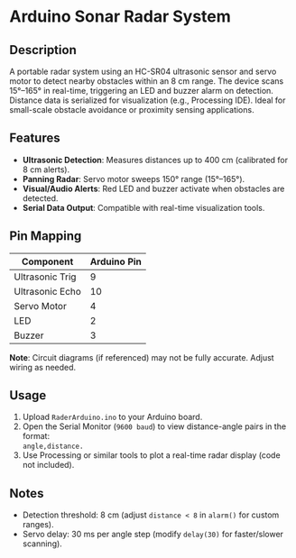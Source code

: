 # Arduino Sonar Radar System  

## Description  
A portable radar system using an HC-SR04 ultrasonic sensor and servo motor to detect nearby obstacles within an 8 cm range. The device scans 15°–165° in real-time, triggering an LED and buzzer alarm on detection. Distance data is serialized for visualization (e.g., Processing IDE). Ideal for small-scale obstacle avoidance or proximity sensing applications.  

## Features  
- **Ultrasonic Detection**: Measures distances up to 400 cm (calibrated for 8 cm alerts).  
- **Panning Radar**: Servo motor sweeps 150° range (15°–165°).  
- **Visual/Audio Alerts**: Red LED and buzzer activate when obstacles are detected.  
- **Serial Data Output**: Compatible with real-time visualization tools.  

## Pin Mapping  
| Component       | Arduino Pin |  
|-----------------|-------------|  
| Ultrasonic Trig | 9           |  
| Ultrasonic Echo | 10          |  
| Servo Motor     | 4           |  
| LED             | 2           |  
| Buzzer          | 3           |  

**Note**: Circuit diagrams (if referenced) may not be fully accurate. Adjust wiring as needed.  

## Usage  
1. Upload `RaderArduino.ino` to your Arduino board.  
2. Open the Serial Monitor (`9600 baud`) to view distance-angle pairs in the format:  
   ```angle,distance.```  
3. Use Processing or similar tools to plot a real-time radar display (code not included).  

## Notes  
- Detection threshold: 8 cm (adjust `distance < 8` in `alarm()` for custom ranges).  
- Servo delay: 30 ms per angle step (modify `delay(30)` for faster/slower scanning).
